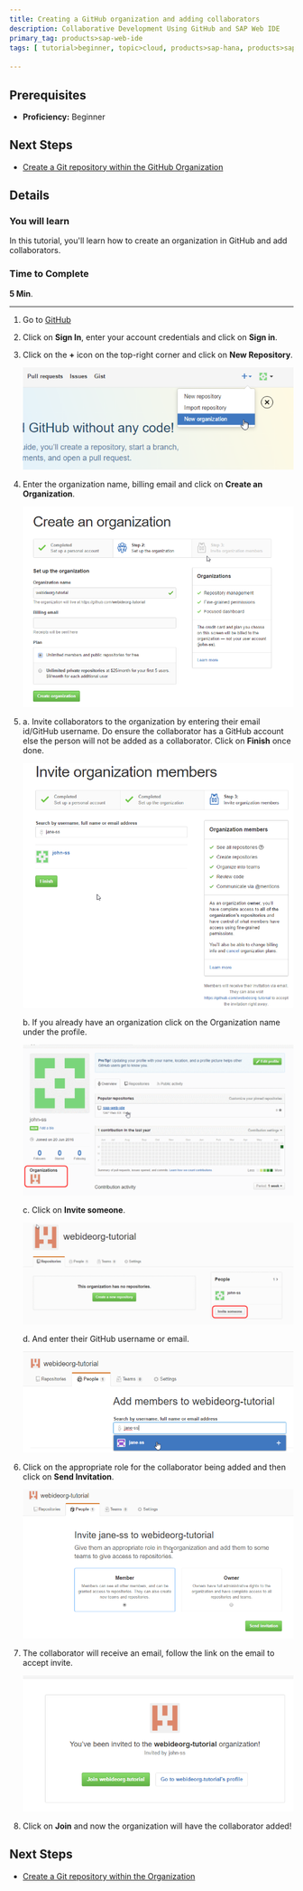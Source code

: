 ```yaml
---
title: Creating a GitHub organization and adding collaborators
description: Collaborative Development Using GitHub and SAP Web IDE
primary_tag: products>sap-web-ide
tags: [ tutorial>beginner, topic>cloud, products>sap-hana, products>sap-web-ide, products>sap-cloud-platform ]

---
```


## Prerequisites  
 - **Proficiency:** Beginner

## Next Steps
 - [Create a Git repository within the GitHub Organization](https://www.sap.com/developer/tutorials/webide-github-create-git-repo.html)

## Details
### You will learn  
In this tutorial, you'll learn how to create an organization in GitHub and add collaborators.

### Time to Complete
**5 Min**.

---

1. Go to [GitHub](https://github.com)

2. Click on **Sign In**, enter your account credentials and click on **Sign in**.

3. Click on the **+** icon on the top-right corner and click on **New Repository**.

    ![Create New Repository](p1_3.png)

4. Enter the organization name, billing email and click on **Create an Organization**.

    ![Create New Organization](p1_4.png)

5.
    a. Invite collaborators to the organization by entering their email id/GitHub username. Do ensure the collaborator has a GitHub account else the person will not be added as a collaborator. Click on **Finish** once done.

    ![Search for collaborators](p1_5a.png)

    b. If you already have an organization click on the Organization name under the profile.

    ![Select an organization](p1_5b.png)

    c. Click on **Invite someone**.

    ![Invite to organization](p1_5c.png)

    d. And enter their GitHub username or email.

    ![enter github username](p1_5d.png)


6. Click on the appropriate role for the collaborator being added and then click on **Send Invitation**.

    ![Select a role for collaborator](p1_6.png)

7. The collaborator will receive an email, follow the link on the email to accept invite.

    ![Join the organization](p1_7.png)

8. Click on **Join** and now the organization will have the collaborator added!

## Next Steps
 - [Create a Git repository within the Organization](https://www.sap.com/developer/tutorials/webide-github-create-git-repo.html)
